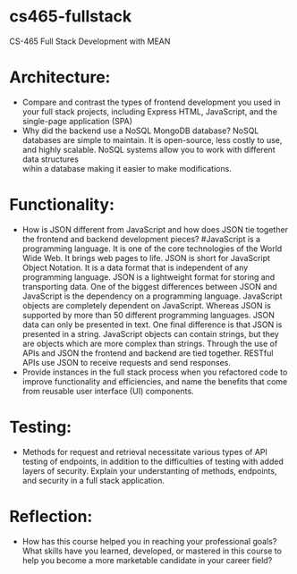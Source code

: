 # cs465-fullstack
CS-465 Full Stack Development with MEAN
# Architecture:
- Compare and contrast the types of frontend development you used in your full stack projects, including Express HTML, JavaScript, and the single-page application (SPA)
- Why did the backend use a NoSQL MongoDB database?
    NoSQL databases are simple to maintain. It is open-source, less costly to use, and highly scalable. NoSQL systems allow you to work with different data structures     
    wihin a database making it easier to make modifications. 
# Functionality:
- How is JSON different from JavaScript and how does JSON tie together the frontend and backend development pieces?
      #JavaScript is a programming language. It is one of the core technologies of the World Wide Web. It brings web pages to life. JSON is short for JavaScript Object          Notation. It is a data format that is independent of any programming language. JSON is a lightweight format for storing and transporting data. One of the biggest         differences between JSON and JavaScript is the dependency on a programming language. JavaScript objects are completely dependent on JavaScript. Whereas JSON is           supported by more than 50 different programming languages. JSON data can only be presented in text. One final difference is that JSON is presented in a string.           JavaScript objects can contain strings, but they are objects which are more complex than strings. Through the use of APIs and JSON the frontend and backend are           tied together. RESTful APIs use JSON to receive requests and send responses.
- Provide instances in the full stack process when you refactored code to improve functionality and efficiencies, and name the benefits that come from reusable user interface (UI) components.
# Testing:
- Methods for request and retrieval necessitate various types of API testing of endpoints, in addition to the difficulties of testing with added layers of security. Explain your understanting of methods, endpoints, and security in a full stack application.
# Reflection:
- How has this course helped you in reaching your professional goals? What skills have you learned, developed, or mastered in this course to help you become a more marketable candidate in your career field?
